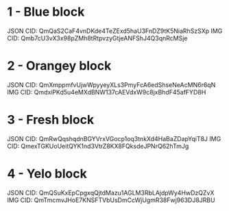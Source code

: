 # 1 - Blue block

JSON CID: QmQaS2CaF4vnDKde4TeZExd5haU3FnDZ9tK5NiaRhSzSXp
IMG CID: Qmb7cU3vX3x98pZMh8tRtpvzyGtjeANFShJ4Q3qnRcMSje

# 2 - Orangey block

JSON CID: QmXmppmfvUjwWpyyeyXLs3PmyFcA6edShseNeAcMN6r6qN
IMG CID: QmdxiPKd5u4eMXdBNW137cAEVdxW9c8jxBhdF45afFYD8H

# 3 - Fresh block

JSON CID: QmRwQqshqdnBGYVrxVGocp1oq3tnkXd4HaBaZDapYqiT8J
IMG CID: QmexTGKUoUeitQYK1nd3VtrZ8KX8FQksdeJPNrQ62hTmJg

# 4 - Yelo block

JSON CID: QmQSuKxEpCpgxqQjtdMazu1AGLM3RbLAjdpWy4HwDzQZvX
IMG CID: QmTmcmvJHoE7KNSFTVbUsDmCcWjUgmR38Fwj963DJ8JRBU
